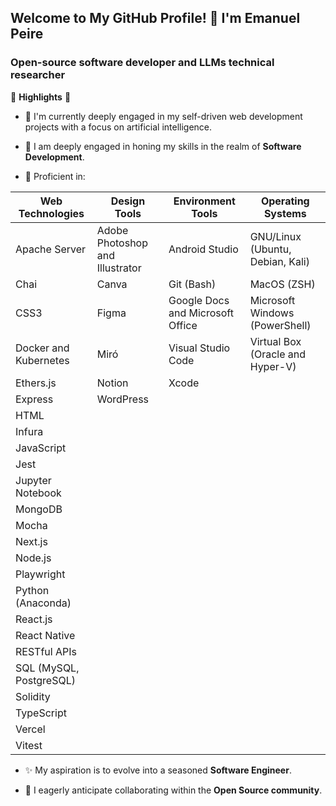 ## Welcome to My GitHub Profile! 👋 I'm Emanuel Peire

### Open-source software developer and LLMs technical researcher

🚀 **Highlights** 🚀

- 🔭 I'm currently deeply engaged in my self-driven web development projects with a focus on artificial intelligence.

- 🌱 I am deeply engaged in honing my skills in the realm of **Software Development**.

- 🧠 Proficient in:

| **Web Technologies**        | **Design Tools**                         | **Environment Tools**                 | **Operating Systems**                      |
|-----------------------------|------------------------------------------|---------------------------------------|--------------------------------------------|
| Apache Server               | Adobe Photoshop and Illustrator          | Android Studio                        | GNU/Linux (Ubuntu, Debian, Kali)           |
| Chai                        | Canva                                    | Git (Bash)                            | MacOS (ZSH)                                |
| CSS3                        | Figma                                    | Google Docs and Microsoft Office      | Microsoft Windows (PowerShell)             |
| Docker and Kubernetes       | Miró                                     | Visual Studio Code                    | Virtual Box (Oracle and Hyper-V)           |
| Ethers.js                   | Notion                                   | Xcode                                 |                                            |
| Express                     | WordPress                                |                                       |                                            |
| HTML                        |                                          |                                       |                                            |
| Infura                      |                                          |                                       |                                            |
| JavaScript                  |                                          |                                       |                                            |
| Jest                        |                                          |                                       |                                            |
| Jupyter Notebook            |                                          |                                       |                                            |
| MongoDB                     |                                          |                                       |                                            |
| Mocha                       |                                          |                                       |                                            |
| Next.js                     |                                          |                                       |                                            |
| Node.js                     |                                          |                                       |                                            |
| Playwright                  |                                          |                                       |                                            |
| Python (Anaconda)           |                                          |                                       |                                            |
| React.js                    |                                          |                                       |                                            |
| React Native                |                                          |                                       |                                            |
| RESTful APIs                |                                          |                                       |                                            |
| SQL (MySQL, PostgreSQL)     |                                          |                                       |                                            |
| Solidity                    |                                          |                                       |                                            |
| TypeScript                  |                                          |                                       |                                            |
| Vercel                      |                                          |                                       |                                            |
| Vitest                      |                                          |                                       |                                            |

- ✨ My aspiration is to evolve into a seasoned **Software Engineer**.

- 👯 I eagerly anticipate collaborating within the **Open Source community**.
